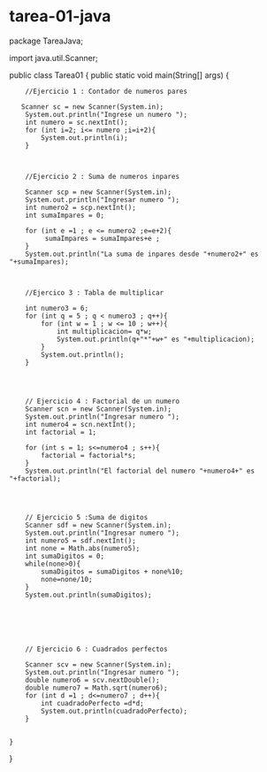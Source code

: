 # tarea-01-java
package TareaJava;

import java.util.Scanner;

public class Tarea01 {
    public static void main(String[] args) {



        //Ejercicio 1 : Contador de numeros pares

       Scanner sc = new Scanner(System.in);
        System.out.println("Ingrese un numero ");
        int numero = sc.nextInt();
        for (int i=2; i<= numero ;i=i+2){
            System.out.println(i);
        }



        //Ejercicio 2 : Suma de numeros inpares

        Scanner scp = new Scanner(System.in);
        System.out.println("Ingresar numero ");
        int numero2 = scp.nextInt();
        int sumaImpares = 0;

        for (int e =1 ; e <= numero2 ;e=e+2){
             sumaImpares = sumaImpares+e ;
        }
        System.out.println("La suma de inpares desde "+numero2+" es "+sumaImpares);



        //Ejercico 3 : Tabla de multiplicar

        int numero3 = 6;
        for (int q = 5 ; q < numero3 ; q++){
            for (int w = 1 ; w <= 10 ; w++){
                int multiplicacion= q*w;
                System.out.println(q+"*"+w+" es "+multiplicacion);
            }
            System.out.println();
        }




        // Ejercicio 4 : Factorial de un numero
        Scanner scn = new Scanner(System.in);
        System.out.println("Ingresar numero ");
        int numero4 = scn.nextInt();
        int factorial = 1;

        for (int s = 1; s<=numero4 ; s++){
            factorial = factorial*s;
        }
        System.out.println("El factorial del numero "+numero4+" es "+factorial);




        // Ejercicio 5 :Suma de digitos
        Scanner sdf = new Scanner(System.in);
        System.out.println("Ingresar numero ");
        int numero5 = sdf.nextInt();
        int none = Math.abs(numero5);
        int sumaDigitos = 0;
        while(none>0){
            sumaDigitos = sumaDigitos + none%10;
            none=none/10;
        }
        System.out.println(sumaDigitos);






        // Ejercicio 6 : Cuadrados perfectos

        Scanner scv = new Scanner(System.in);
        System.out.println("Ingresar numero ");
        double numero6 = scv.nextDouble();
        double numero7 = Math.sqrt(numero6);
        for (int d =1 ; d<=numero7 ; d++){
            int cuadradoPerfecto =d*d;
            System.out.println(cuadradoPerfecto);
        }


    }
}



